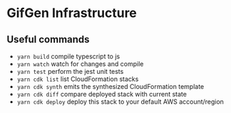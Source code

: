 # GifGen Infrastructure

## Useful commands

 * `yarn build`   compile typescript to js
 * `yarn watch`   watch for changes and compile
 * `yarn test`    perform the jest unit tests
 * `yarn cdk list`     list CloudFormation stacks
 * `yarn cdk synth`    emits the synthesized CloudFormation template
 * `yarn cdk diff`     compare deployed stack with current state
 * `yarn cdk deploy`   deploy this stack to your default AWS account/region
